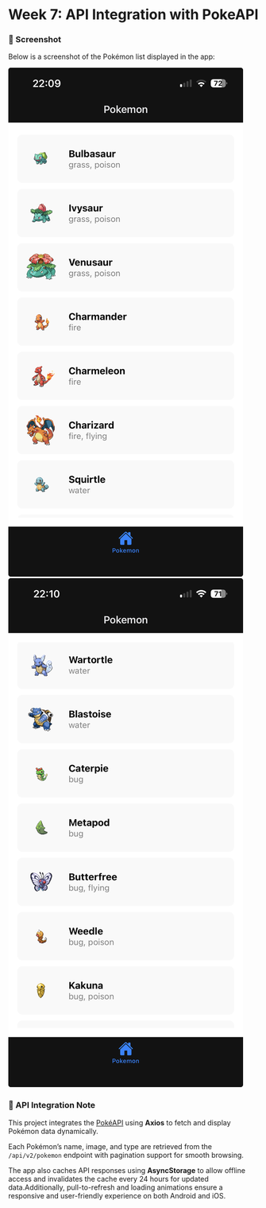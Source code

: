 # Week 7: API Integration with PokeAPI

### 📸 Screenshot

Below is a screenshot of the Pokémon list displayed in the app:

![Pokémon List Screenshot 1](assets/pokemon-list.png)
![Pokémon List Screenshot 2](assets/pokemon-list%201.png)

### 🧩 API Integration Note

This project integrates the [PokéAPI](https://pokeapi.co/) using **Axios** to fetch and display Pokémon data dynamically.

Each Pokémon’s name, image, and type are retrieved from the `/api/v2/pokemon` endpoint with pagination support for smooth browsing.

The app also caches API responses using **AsyncStorage** to allow offline access and invalidates the cache every 24 hours for updated data.Additionally, pull-to-refresh and loading animations ensure a responsive and user-friendly experience on both Android and iOS.
